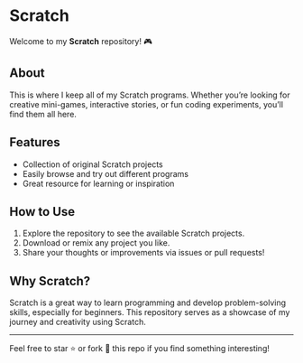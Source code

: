 # Scratch

Welcome to my **Scratch** repository! 🎮

## About

This is where I keep all of my Scratch programs. Whether you’re looking for creative mini-games, interactive stories, or fun coding experiments, you’ll find them all here.

## Features

- Collection of original Scratch projects
- Easily browse and try out different programs
- Great resource for learning or inspiration

## How to Use

1. Explore the repository to see the available Scratch projects.
2. Download or remix any project you like.
3. Share your thoughts or improvements via issues or pull requests!

## Why Scratch?

Scratch is a great way to learn programming and develop problem-solving skills, especially for beginners. This repository serves as a showcase of my journey and creativity using Scratch.

---

Feel free to star ⭐️ or fork 🍴 this repo if you find something interesting!

